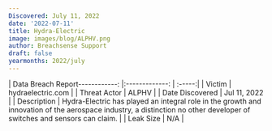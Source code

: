 ```yaml
---
Discovered: July 11, 2022
date: '2022-07-11'
title: Hydra-Electric
image: images/blog/ALPHV.png
author: Breachsense Support
draft: false
yearmonths: 2022/july
---
```


| Data Breach Report------------:   |:-------------:    | :-----:|
| Victim    | hydraelectric.com      | 
| Threat Actor    | ALPHV      | 
| Date Discovered    | Jul 11, 2022      | 
| Description    | Hydra-Electric has played an integral role in the growth and innovation of the aerospace industry, a distinction no other developer of switches and sensors can claim.       | 
| Leak Size    | N/A      | 

